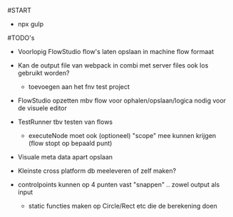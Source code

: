 #START

- npx gulp


#TODO's

- Voorlopig FlowStudio flow's laten opslaan in machine flow formaat

- Kan de output file van webpack in combi met server files ook los gebruikt worden?
    - toevoegen aan het fnv test project
    

- FlowStudio opzetten mbv flow voor ophalen/opslaan/logica nodig voor de visuele editor

- TestRunner tbv testen van flows
    - executeNode moet ook (optioneel) "scope" mee kunnen krijgen (flow stopt op bepaald punt)

- Visuale meta data apart opslaan

- Kleinste cross platform db meeleveren of zelf maken?




- controlpoints kunnen op 4 punten vast "snappen" .. zowel output als input
  - static functies maken op Circle/Rect etc die de berekening doen 	